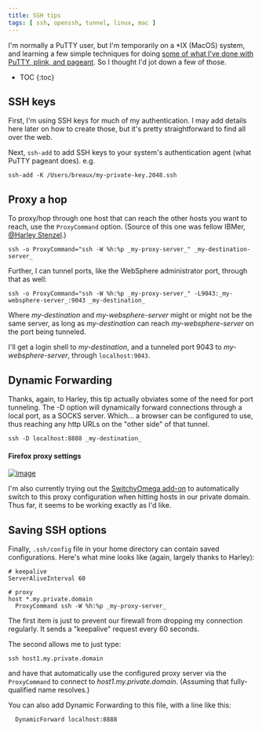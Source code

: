 ```yaml
---
title: SSH tips
tags: [ ssh, openssh, tunnel, linux, mac ]
---
```

I'm normally a PuTTY user, but I'm temporarily on a *IX (MacOS) system, and learning a few simple techniques for doing [some of what I've done with PuTTY, plink, and pageant](https://www.ibm.com/developerworks/community/blogs/Dougclectica?tags=putty). So I thought I'd jot down a few of those.

* TOC
{:toc}

## SSH keys

First, I'm using SSH keys for much of my authentication. I may add details here later on how to create those, but it's pretty straightforward to find all over the web.

Next, `ssh-add` to add SSH keys to your system's authentication agent (what PuTTY pageant does). e.g.

`ssh-add -K /Users/breaux/my-private-key.2048.ssh`

## Proxy a hop

To proxy/hop through one host that can reach the other hosts you want to reach, use the `ProxyCommand` option. (Source of this one was fellow IBMer, <span class="vcard">[@Harley Stenzel](https://www.ibm.com/developerworks/community/profiles/html/profileView.do?userid=0600022V4M).)

`ssh -o ProxyCommand="ssh -W %h:%p _my-proxy-server_" _my-destination-server_`

Further, I can tunnel ports, like the WebSphere administrator port, through that as well:

`ssh -o ProxyCommand="ssh -W %h:%p _my-proxy-server_" -L9043:_my-websphere-server_:9043 _my-destination_`

Where _my-destination_ and _my-websphere-server_ might or might not be the same server, as long as _my-destination_ can reach _my-websphere-server_ on the port being tunneled.

I'll get a login shell to _my-destination_, and a tunneled port 9043 to _my-websphere-server_, through `localhost:9043`.

## Dynamic Forwarding

Thanks, again, to Harley, this tip actually obviates some of the need for port tunneling. The -D option will dynamically forward connections through a local port, as a SOCKS server. Which... a browser can be configured to use, thus reaching any http URLs on the "other side" of that tunnel.

`ssh -D localhost:8888 _my-destination_`

#### Firefox proxy settings

[![image](https://www.ibm.com/developerworks/community/blogs/Dougclectica/resource/BLOGS_UPLOADED_IMAGES/FirefoxProxy.png)](https://www.ibm.com/developerworks/community/blogs/Dougclectica/resource/BLOGS_UPLOADED_IMAGES/FirefoxProxy.png)

I'm also currently trying out the [SwitchyOmega add-on](https://addons.mozilla.org/en-US/firefox/addon/switchyomega/) to automatically switch to this proxy configuration when hitting hosts in our private domain. Thus far, it seems to be working exactly as I'd like.

## Saving SSH options

Finally, `.ssh/config` file in your home directory can contain saved configurations. Here's what mine looks like (again, largely thanks to Harley):

```
# keepalive  
ServerAliveInterval 60

# proxy  
host *.my.private.domain  
  ProxyCommand ssh -W %h:%p _my-proxy-server_
```

The first item is just to prevent our firewall from dropping my connection regularly. It sends a "keepalive" request every 60 seconds.

The second allows me to just type:

`ssh host1.my.private.domain`

and have that automatically use the configured proxy server via the `ProxyCommand` to connect to _host1.my.private.domain_. (Assuming that fully-qualified name resolves.)

You can also add Dynamic Forwarding to this file, with a line like this:

```
  DynamicForward localhost:8888
```
